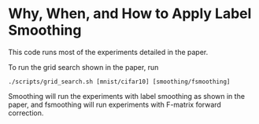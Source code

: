 # Why, When, and How to Apply Label Smoothing

This code runs most of the experiments detailed in the paper.

To run the grid search shown in the paper, run

`./scripts/grid_search.sh [mnist/cifar10] [smoothing/fsmoothing]`

Smoothing will run the experiments with label smoothing as shown in the paper, and fsmoothing will run experiments with F-matrix forward correction.

